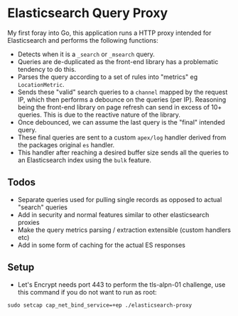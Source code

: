 # Elasticsearch Query Proxy

My first foray into Go, this application runs a HTTP proxy intended for Elasticsearch and performs the following functions:

 - Detects when it is a `_search` or `_msearch` query.
 - Queries are de-duplicated as the front-end library has a problematic tendency to do this.
 - Parses the query according to a set of rules into "metrics" eg `LocationMetric`.
 - Sends these "valid" search queries to a `channel` mapped by the request IP, which then performs a debounce on the queries (per IP). Reasoning being the front-end library on page refresh can send in excess of 10+ queries. This is due to the reactive nature of the library.
 - Once debounced, we can assume the last query is the "final" intended query.
 - These final queries are sent to a custom `apex/log` handler derived from the packages original `es` handler.
 - This handler after reaching a desired buffer size sends all the queries to an Elasticsearch index using the `bulk` feature.
 
 ## Todos
 
 - Separate queries used for pulling single records as opposed to actual "search" queries
 - Add in security and normal features similar to other elasticsearch proxies
 - Make the query metrics parsing / extraction extensible (custom handlers etc)
 - Add in some form of caching for the actual ES responses
 
 ## Setup
 
 - Let's Encrypt needs port 443 to perform the tls-alpn-01 challenge, use this command if you do not want to run as root:
 
 `sudo setcap cap_net_bind_service=+ep ./elasticsearch-proxy`